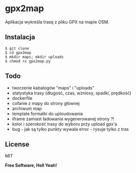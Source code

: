 # gpx2map

Aplikacja wykreśla trasę z pliku GPX na mapie OSM.

## Instalacja

    $ git clone
    $ cd gpx2map
    $ mkdir maps; mkdir uploads
    $ chmod +x gpx2map.py
   
## Todo
 - tworzenie kabalogów "maps" i "uploads"
 - statystyka trasy (długość, czas, wzniosy, spadki, prędkość)
 - dockerfile
 - cofanie z mapy do strony głównej
 - archiwum map
 - template formatki do uploudowania
 - iframe zamiast ładowania wygenerowanej strony ?!
 - kolor i szerokość trasy do wyboru przy upload gpx'a
 - bug - jak są tylko punkty wywala error - rysuje tylko z tras


License
----

MIT

**Free Software, Hell Yeah!**



